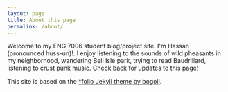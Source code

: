 ```yaml
---
layout: page
title: About this page
permalink: /about/
---
```


Welcome to my ENG 7006 student blog/project site. I'm Hassan (pronounced huss-un)!. I enjoy listening to the sounds of wild pheasants in my neighborhood, wandering Bell Isle park, trying to read Baudrillard, listening to crust punk music. Check back for updates to this page!

This site is based on the [*folio Jekyll theme by bogoli](https://github.com/bogoli/-folio).
